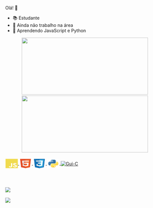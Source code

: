 Olá! 👋

- 📚 Estudante
- 🔭 Ainda não trabalho na área
- 🌱 Aprendendo JavaScript e Python


<div align="center">
  <a href="https://github.com/GuilhermeDegli">
  <img height="180em", width ="400em" src="https://github-readme-stats.vercel.app/api?username=GuilhermeDegli&show_icons=true&theme=dark&include_all_commits=true&count_private=true"/>
  <img height="180em", width ="400em" src="https://github-readme-stats.vercel.app/api/top-langs/?username=GuilhermeDegli&layout=compact&langs_count=7&theme=dark"/>
</div>

  <div style="display: inline_block"><br>
  <img align="center" alt="Gui-Js" height="30" width="40" src="https://raw.githubusercontent.com/devicons/devicon/master/icons/javascript/javascript-plain.svg">
  <img align="center" alt="Gui-HTML" height="30" width="40" src="https://raw.githubusercontent.com/devicons/devicon/master/icons/html5/html5-original.svg">
  <img align="center" alt="Gui-CSS" height="30" width="40" src="https://raw.githubusercontent.com/devicons/devicon/master/icons/css3/css3-original.svg">
  <img align="center" alt="Gui-Python" height="30" width="40" src="https://raw.githubusercontent.com/devicons/devicon/master/icons/python/python-original.svg">
  <img align="center" alt="Gui-C" height="30" width="40" src="https://img.shields.io/badge/C-00599C?style=for-the-badge&logo=c&logoColor=white">
  
    
  </div>
  
  ##
  
  <div style="display: inline_block"><br> 
  
 <a align="center" href = "guidegli@gmail.com"><img src="https://img.shields.io/badge/-Gmail-%23333?style=for-the-badge&logo=gmail&logoColor=white"                    target="_blank">
 </a>
  
 <a align="center" href="https://www.instagram.com/gui__lira/" target="_blank"><img src="https://img.shields.io/badge/-Instagram-%23E4405F?style=for-the-    badge&logo=instagram&logoColor=white" target="_blank">
  </a>
  
  
  </div>
